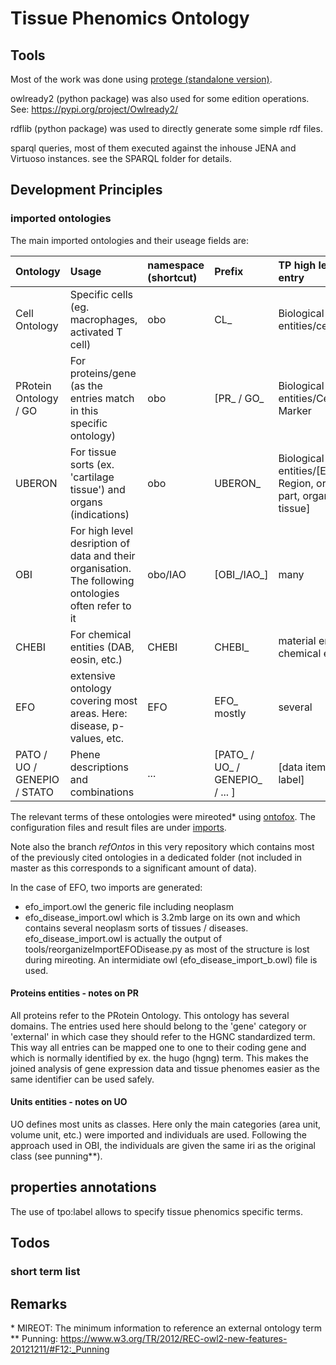 # Tissue Phenomics Ontology

## Tools
Most of the work was done using [protege (standalone version)](https://protege.stanford.edu/).

owlready2 (python package) was also used for some edition operations. See: https://pypi.org/project/Owlready2/

rdflib (python package) was used to directly generate some simple rdf files.

sparql queries, most of them executed against the inhouse JENA and Virtuoso instances. see the SPARQL folder for details.



## Development Principles

### imported ontologies
The main imported ontologies and their useage fields are:

| Ontology                    | Usage                                                                                                | namespace (shortcut) | Prefix                          | TP high level entry                                              |
| --------------------------- | :--------------------------------------------------------------------------------------------------- | :------------------- | :------------------------------ | :--------------------------------------------------------------- |
| Cell Ontology               | Specific cells (eg. macrophages, activated T cell)                                                   | obo                  | CL_                             | Biological entities/cell                                         |
| PRotein Ontology / GO       | For proteins/gene (as the entries match in this specific ontology)                                   | obo                  | [PR_ / GO_                      | Biological entities/Cell Marker                                  |
| UBERON                      | For tissue sorts (ex. 'cartilage tissue') and organs (indications)                                   | obo                  | UBERON_                         | Biological entities/[Excluded Region, organ part, organ, tissue] |
| OBI                         | For high level desription of data and their organisation. The following ontologies often refer to it | obo/IAO              | [OBI_/IAO_]                     | many                                                             |
| CHEBI                       | For chemical entities (DAB, eosin, etc.)                                                             | CHEBI                | CHEBI_                          | material entity, chemical entity                                 |
| EFO                         | extensive ontology covering most areas. Here: disease, p-values, etc.                                | EFO                  | EFO_  mostly                    | several                                                          |
| PATO / UO / GENEPIO / STATO | Phene descriptions and combinations                                                                  | ...                  | [PATO_ / UO_ / GENEPIO_ / ... ] | [data item/datum label]                                          |

The relevant terms of these ontologies were mireoted\* using [ontofox](http://ontofox.hegroup.org/). The configuration files and result files are under [imports](..\imports).

Note also the branch _refOntos_ in this very repository which contains most of the previously cited ontologies in a dedicated folder (not included in master as this corresponds to a significant amount of data).

In the case of EFO, two imports are generated:
* efo_import.owl the generic file including neoplasm
* efo_disease_import.owl which is 3.2mb large on its own and which contains several neoplasm sorts of tissues / diseases. efo_disease_import.owl is actually the output of tools/reorganizeImportEFODisease.py as most of the structure is lost during mireoting. An intermidiate owl (efo_disease_import_b.owl) file is used.  

#### Proteins entities - notes on PR

All proteins refer to the PRotein Ontology. This ontology has several domains. The entries used here should belong to the 'gene' category or 'external' in which case they should refer to the HGNC standardized term.
This way all entries can be mapped one to one to their coding gene and which is normally identified by ex. the hugo (hgng) term.
This makes the joined analysis of gene expression data and tissue phenomes easier as the same identifier can be used safely.

#### Units entities - notes on UO
UO defines most units as classes. Here only the main categories (area unit, volume unit, etc.) were imported and individuals are used.
Following the approach used in OBI, the individuals are given the same iri as the original class (see punning\*\*).

## properties annotations

The use of tpo:label allows to specify tissue phenomics specific terms.

## Todos

### short term list

## Remarks 

\* MIREOT: The minimum information to reference an external ontology term 
\*\* Punning: https://www.w3.org/TR/2012/REC-owl2-new-features-20121211/#F12:_Punning

